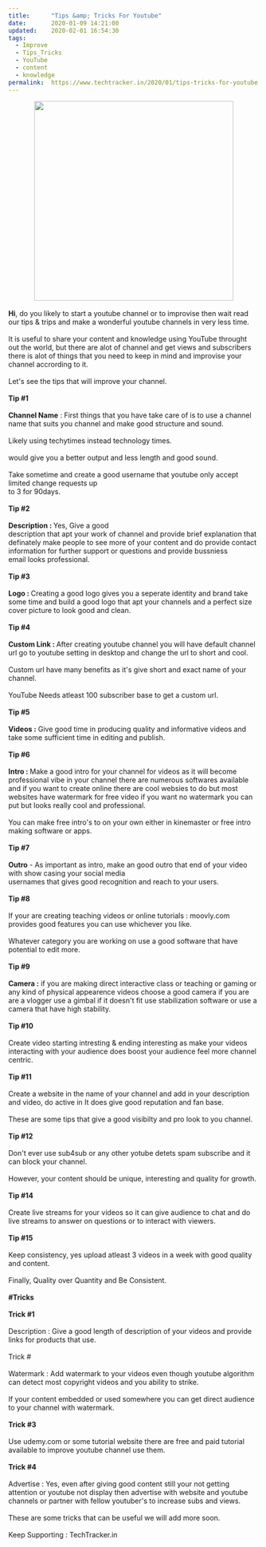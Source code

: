 ```yaml
---
title:		"Tips &amp; Tricks For Youtube"
date:		2020-01-09 14:21:00
updated:	2020-02-01 16:54:30
tags: 
  - Improve
  - Tips_Tricks
  - YouTube
  - content
  - knowledge	
permalink:	https://www.techtracker.in/2020/01/tips-tricks-for-youtube.html
---
```


<div><b><div class="separator" style="clear: both; text-align: center;"></div></b></div><b><div><b><div class="separator" style="clear: both; text-align: center;"><div class="separator" style="clear: both; text-align: center;">
  <a href="https://lh3.googleusercontent.com/-TuuR1Pn7Tx8/XjVf7CWB7fI/AAAAAAAABA0/cJlmxnAi0oshxv8HQ1kb-4en6oiTAubpgCLcBGAsYHQ/s1600/1580556262822235-0.png" imageanchor="1" style="margin-left: 1em; margin-right: 1em;">
    <img border="0" src="https://lh3.googleusercontent.com/-TuuR1Pn7Tx8/XjVf7CWB7fI/AAAAAAAABA0/cJlmxnAi0oshxv8HQ1kb-4en6oiTAubpgCLcBGAsYHQ/s1600/1580556262822235-0.png" width="400">
  </a>
</div></div><br></b></div>Hi</b>, do you likely to start a youtube channel or to improvise then wait read our tips &amp; trips and make a wonderful youtube channels in very less time.<div><br></div><div>It is useful to share your content and knowledge using YouTube throught out the world, but there are alot of channel and get views and subscribers there is alot of things that you need to keep in mind and improvise your channel accrording to it.</div><div><br></div><div>Let's see the tips that will improve your channel.</div><div><br></div><div><b>Tip #1</b></div><div><br></div><div><b>Channel Name</b> : First things that you have take care of is to use a channel name that suits you channel and make good structure and sound.</div><div><br></div><div>Likely using techytimes instead technology times.</div><div><br></div><div>would give you a better output and less length and good sound.</div><div><br></div><div>Take sometime and create a good username that youtube only accept limited change requests up</div><div>to 3 for 90days.</div><div><br></div><div><b>Tip #2</b></div><div><br></div><div><b>Description : </b>Yes, Give a good</div><div>description that apt your work of channel and provide brief explanation that definately make people to see more of your content and do provide contact information for further support or questions and provide bussniess</div><div>email looks professional.</div><div><br></div><div><b>Tip #3</b></div><div><br></div><div><b>Logo : </b>Creating a good logo gives you a seperate identity and brand take some time and build a good logo that apt your channels and a perfect size cover picture to look good and clean.</div><div><br></div><div><b>Tip #4</b></div><div><br></div><div><b>Custom Link : </b>After creating youtube channel you will have default channel url go to youtube setting in desktop and change the url to short and cool.</div><div><br></div><div>Custom url have many benefits as it's give short and exact name of your channel.</div><div><br></div><div>YouTube Needs atleast 100 subscriber base to get a custom url.</div><div><br></div><div><b>Tip #5</b></div><div><br></div><div><b>Videos :</b>&nbsp;Give good time in producing quality and informative videos and take some sufficient time in editing and publish.</div><div><br></div><div><b>Tip #6&nbsp;</b></div><div><br></div><div><b>Intro : </b>Make a good intro for your channel for videos as it will become professional vibe in your channel there are numerous softwares available and if you want to create online there are cool websies to do but most websites have watermark for free video if you want no watermark you can put but looks really cool and professional.</div><div><br></div><div>You can make free intro's to on your own either in kinemaster or free intro making software or apps.</div><div><br></div><div><b>Tip #7</b></div><div><br></div><div><b>Outro</b> - As important as intro, make an good outro that end of your video with show casing your social media</div><div>usernames that gives good recognition and reach to your users.</div><div><br></div><div><b>Tip #8</b></div><div><br></div><div>If your are creating teaching videos or online tutorials : moovly.com provides good features you can use whichever you like.</div><div><br></div><div>Whatever category you are working on use a good software that have potential to edit more.</div><div><br></div><div><b>Tip #9</b></div><div><br></div><div><b>Camera :</b> if you are making direct interactive class or teaching or gaming or any kind of physical appearence videos choose a good camera if you are</div><div>are a vlogger use a gimbal if it doesn't fit use stabilization software or use a camera that have high stability.</div><div><br></div><div><b>Tip #10</b></div><div><br></div><div>Create video starting intresting &amp; ending interesting as make your videos interacting with your audience does boost your audience feel more channel centric.</div><div><br></div><div><b>Tip #11</b></div><div><br></div><div>Create a website in the name of your channel and add in your description and video, do active in It does give good reputation and fan base.</div><div><br></div><div>These are some tips that give a good visibilty and pro look to you channel.</div><div><br></div><div><b>Tip #12</b></div><div><br></div><div>Don't ever use sub4sub or any other yotube detets spam subscribe and it can block your channel.</div><div><br></div><div>However, your content should be unique, interesting and quality for growth.</div><div><br></div><div><b>Tip #14</b></div><div><br></div><div>Create live streams for your videos so it can give audience to chat and do live streams to answer&nbsp;on questions or to interact with viewers.</div><div><b><br></b></div><div><b>Tip #15&nbsp;</b></div><div><br></div><div>Keep consistency, yes upload atleast 3 videos in a week with good quality and content.</div><div><br></div><div>Finally, Quality over Quantity and Be Consistent.</div><div><br></div><div><b>#Tricks</b></div><div><br></div><div><b>Trick #1</b></div><div><br></div><div>Description : Give a good length of description of your videos and provide links for products that use.</div><div><br></div><div>Trick #</div><div><br></div><div>Watermark : Add watermark to your videos even though youtube algorithm can detect most copyright videos and you ability to strike.</div><div><br></div><div>If your content embedded or used somewhere you can get direct audience to your channel&nbsp;with watermark.</div><div><br></div><div><b>Trick #3</b></div><div><br></div><div>Use udemy.com or some tutorial website there are free and paid tutorial available to improve youtube channel use them.</div><div><br></div><div><b>Trick #4</b></div><div><br></div><div>Advertise : Yes, even after giving good content still your not getting attention or youtube not display then advertise with website and youtube channels or partner with fellow youtuber's to increase subs and views.</div><div><br></div><div>These are some tricks that can be useful we will add more soon.</div><div><br></div><div>Keep Supporting : TechTracker.in</div>
<!-- no comments on this post -->